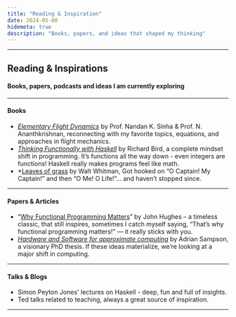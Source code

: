 ```yaml
---
title: "Reading & Inspiration"
date: 2024-05-08
hidemeta: true
description: "Books, papers, and ideas that shaped my thinking"
---
```


---
## Reading & Inspirations
#### Books, papers, podcasts and ideas I am currently exploring

---

#### Books

- *[Elementary Flight Dynamics](https://www.taylorfrancis.com/books/mono/10.1201/9781003096801/elementary-flight-dynamics-introduction-bifurcation-continuation-methods-nandan-sinha-ananthkrishnan)* by Prof. Nandan K. Sinha & Prof. N. Ananthkrishnan, reconnecting with my favorite topics, equations, and approaches in flight mechanics.
- *[Thinking Functionally with Haskell](https://www.cambridge.org/core/books/thinking-functionally-with-haskell/79F91D976F0C7229082325B41824EBBC)* by Richard Bird, a complete mindset shift in programming. It’s functions all the way down - even integers are functions! Haskell really makes programs feel like math.
- *[Leaves of grass](https://www.penguinrandomhouse.com/books/292281/leaves-of-grass-by-walt-whitman-edited-with-an-introduction-by-malcolm-cowley/#:~:text=About%20Leaves%20of%20Grass,-Abraham%20Lincoln%20read&text=Unlike%20many%20other%20editions%20of,and%20includes%20newly%20commissioned%20notes.) by Walt Whitman, Got hooked on “O Captain! My Captain!” and then “O Me! O Life!”… and haven’t stopped since.

---

#### Papers & Articles

- “[Why Functional Programming Matters](https://academic.oup.com/comjnl/article-abstract/32/2/98/543535)” by John Hughes – a timeless classic, that still inspires, sometimes I catch myself saying, “That’s why functional programming matters!” — it really sticks with you.
- *[Hardware and Software for approximate computing](https://digital.lib.washington.edu/researchworks/items/35539bb1-4ebb-4fce-a44b-b86aa389255d)* by Adrian Sampson, a visionary PhD thesis. If these ideas materialize, we’re looking at a major shift in computing.

---

#### Talks & Blogs

- Simon Peyton Jones' lectures on Haskell - deep, fun and full of insights. 
- Ted talks related to teaching, always a great source of inspiration.
---
